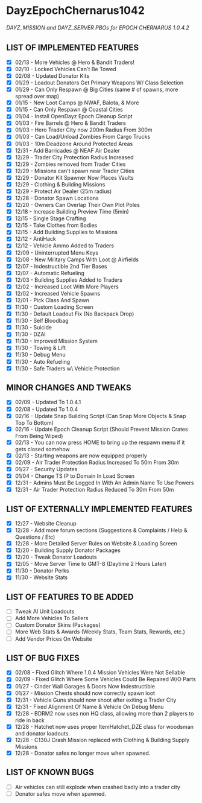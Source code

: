DayzEpochChernarus1042
======================
###### DAYZ_MISSION and DAYZ_SERVER PBOs for EPOCH CHERNARUS 1.0.4.2


LIST OF IMPLEMENTED FEATURES
----------------------------
- [x] 02/13 - More Vehicles @ Hero & Bandit Traders!
- [x] 02/10 - Locked Vehicles Can't Be Towed
- [x] 02/08 - Updated Donator Kits
- [x] 01/29 - Loadout Donators Get Primary Weapons W/ Class Selection
- [x] 01/29 - Can Only Respawn @ Big Cities (same # of spawns, more spread over map)
- [x] 01/15 - New Loot Camps @ NWAF, Balota, & More
- [x] 01/15 - Can Only Respawn @ Coastal Cities
- [x] 01/04 - Install OpenDayz Epoch Cleanup Script
- [x] 01/03 - Fire Barrels @ Hero & Bandit Traders
- [x] 01/03 - Hero Trader City now 200m Radius From 300m
- [x] 01/03 - Can Load/Unload Zombies From Cargo Trucks
- [x] 01/03 - 10m Deadzone Around Protected Areas
- [x] 12/31 - Add Barricades @ NEAF Air Dealer
- [x] 12/29 - Trader City Protection Radius Increased
- [x] 12/29 - Zombies removed from Trader Cities
- [x] 12/29 - Missions can't spawn near Trader Cities
- [x] 12/29 - Donator Kit Spawner Now Places Vaults
- [x] 12/29 - Clothing & Building Missions
- [x] 12/29 - Protect Air Dealer (25m radius)
- [x] 12/28 - Donator Spawn Locations
- [x] 12/20 - Owners Can Overlap Their Own Plot Poles
- [x] 12/18 - Increase Building Preview Time (5min)
- [x] 12/15 - Single Stage Crafting
- [x] 12/15 - Take Clothes from Bodies
- [x] 12/15 - Add Building Supplies to Missions
- [x] 12/12 - AntiHack
- [x] 12/12 - Vehicle Ammo Added to Traders
- [x] 12/09 - Uninterrupted Menu Keys
- [x] 12/08 - New Military Camps With Loot @ Airfields
- [x] 12/07 - Indestructible 2nd Tier Bases
- [x] 12/07 - Automatic Refueling
- [x] 12/03 - Building Supplies Added to Traders
- [x] 12/02 - Increased Loot With More Players
- [x] 12/02 - Increased Vehicle Spawns
- [x] 12/01 - Pick Class And Spawn
- [x] 11/30 - Custom Loading Screen
- [x] 11/30 - Default Loadout Fix (No Backpack Drop)
- [x] 11/30 - Self Bloodbag
- [x] 11/30 - Suicide
- [x] 11/30 - DZAI
- [x] 11/30 - Improved Mission System
- [x] 11/30 - Towing & Lift
- [x] 11/30 - Debug Menu
- [x] 11/30 - Auto Refueling
- [x] 11/30 - Safe Traders w\ Vehicle Protection

MINOR CHANGES AND TWEAKS
------------------------
- [x] 02/09 - Updated To 1.0.4.1
- [x] 02/08 - Updated To 1.0.4
- [x] 02/16 - Update Snap Building Script (Can Snap More Objects & Snap Top To Bottom)
- [x] 02/16 - Update Epoch Cleanup Script (Should Prevent Mission Crates From Being Wiped)
- [x] 02/13 - You can now press HOME to bring up the respawn menu if it gets closed somehow 
- [x] 02/13 - Starting weapons are now equipped properly
- [x] 02/09 - Air Trader Protection Radius Increased To 50m From 30m
- [x] 01/27 - Security Updates
- [x] 01/04 - Change TS IP to Domain In Load Screen
- [x] 12/31 - Admins Must Be Logged In With An Admin Name To Use Powers
- [x] 12/31 - Air Trader Protection Radius Reduced To 30m From 50m

LIST OF EXTERNALLY IMPLEMENTED FEATURES
---------------------------------------
- [x] 12/27 - Website Cleanup
- [x] 12/28 - Add more forum sections (Suggestions & Complaints / Help & Questions / Etc)
- [x] 12/28 - More Detailed Server Rules on Website & Loading Screen
- [x] 12/20 - Building Supply Donator Packages
- [x] 12/20 - Tweak Donator Loadouts
- [x] 12/05 - Move Server Time to GMT-8 (Daytime 2 Hours Later)
- [x] 11/30 - Donator Perks
- [x] 11/30 - Website Stats

LIST OF FEATURES TO BE ADDED
----------------------------
- [ ] Tweak AI Unit Loadouts
- [ ] Add More Vehicles To Sellers
- [ ] Custom Donator Skins (Packages)
- [ ] More Web Stats & Awards (Weekly Stats, Team Stats, Rewards, etc.)
- [ ] Add Vendor Prices On Website

LIST OF BUG FIXES
-----------------
- [x] 02/08 - Fixed Glitch Where 1.0.4 Mission Vehicles Were Not Sellable
- [x] 02/09 - Fixed Glitch Where Some Vehicles Could Be Repaired W/O Parts
- [x] 01/27 - Cinder Wall Garages & Doors Now Indestructible
- [x] 01/27 - Mission Chests should now correctly spawn loot
- [x] 12/31 - Vehicle Guns should now shoot after exiting a Trader City
- [x] 12/31 - Fixed Alignment Of Name & Vehicle On Debug Menu
- [x] 12/28 - BDRM2 now uses non HQ class, allowing more than 2 players to ride in back
- [x] 12/28 - Hatchet now uses proper ItemHatchet_DZE class for woodsman and donator loadouts.
- [x] 12/28 - C130J Crash Mission replaced with Clothing & Building Supply Missions
- [x] 12/28 - Donator safes no longer move when spawned.

LIST OF KNOWN BUGS
------------------
- [ ] Air vehicles can still explode when crashed badly into a trader city
- [ ] Donator safes move when spawned.
